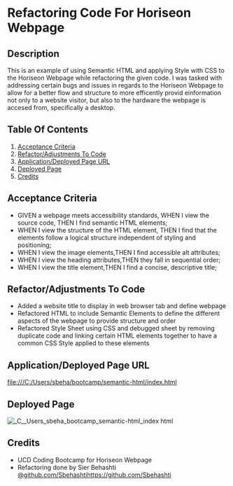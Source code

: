 # Refactoring Code For Horiseon Webpage

## Description

This is an example of using Semantic HTML and applying Style with CSS to the Horiseon Webpage while refactoring the given code. I was tasked with addressing certain bugs and issues in regards to the Horiseon Webpage to allow for a better flow and structure to more efficently provid einformation not only to a website visitor, but also to the hardware the webpage is accesed from, specifically a desktop. 

## Table Of Contents

1. [Acceptance Criteria](#acceptance-criteria)
2. [Refactor/Adjustments To Code](#refactor/adjustments-to-code)
3. [Application/Deployed Page URL](#application/deployed-page-url)
4. [Deployed Page](#deployedpage)
5. [Credits](#credits)

## Acceptance Criteria

* GIVEN a webpage meets accessibility standards, WHEN I view the source code, THEN I find semantic HTML elements;
* WHEN I view the structure of the HTML element, THEN I find that the elements follow a logical structure independent of styling and positioning;
* WHEN I view the image elements,THEN I find accessible alt attributes;
* WHEN I view the heading attributes,THEN they fall in sequential order;
* WHEN I view the title element,THEN I find a concise, descriptive title;

## Refactor/Adjustments To Code

* Added a website title to display in web browser tab and define webpage
* Refactored HTML to include Semantic Elements to define the different aspects of the webpage to provide structure and order
* Refactored Style Sheet using CSS and debugged sheet by removing duplicate code and linking certain HTML elements together to have a common CSS Style applied to these elements

## Application/Deployed Page URL

[ file:///C:/Users/sbeha/bootcamp/semantic-html/index.html](https://sbehashti.github.io/Code-Refactor-For-Horiseon/)

## Deployed Page 

![_C__Users_sbeha_bootcamp_semantic-html_index html](https://github.com/Sbehashti/Code-Refactor-For-Horiseon/assets/135624229/2bdde746-81ba-48ba-8c37-99b4b984cf2a)

## Credits

* UCD Coding Bootcamp for Horiseon Webpage
* Refactoring done by Sier Behashti [@github.com/Sbehashti](https://github.com/Sbehashti)https://github.com/Sbehashti
